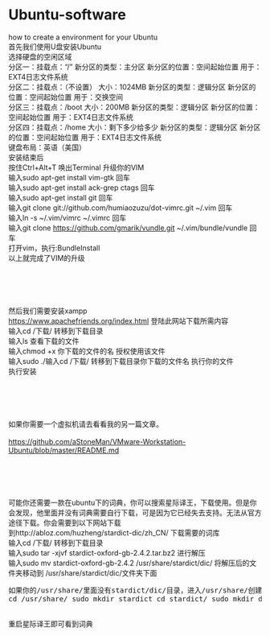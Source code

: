 # Ubuntu-software
how to create a environment for your Ubuntu
<br />首先我们使用U盘安装Ubuntu
<br />选择硬盘的空闲区域
<br />分区一：挂载点：“/” 新分区的类型：主分区 新分区的位置：空间起始位置 用于：EXT4日志文件系统
<br />分区二：挂载点：（不设置） 大小：1024MB 新分区的类型：逻辑分区 新分区的位置：空间起始位置 用于：交换空间
<br />分区三：挂载点：/boot  大小：200MB 新分区的类型：逻辑分区 新分区的位置：空间起始位置 用于：EXT4日志文件系统
<br />分区四：挂载点：/home  大小：剩下多少给多少 新分区的类型：逻辑分区 新分区的位置：空间起始位置 用于：EXT4日志文件系统
<br />键盘布局：英语（美国）
<br />安装结束后
<br />按住Ctrl+Alt+T 唤出Terminal 升级你的VIM
<br />输入sudo apt-get install vim-gtk 回车 
<br />输入sudo apt-get install ack-grep ctags 回车
<br />输入sudo apt-get install git 回车 
<br />输入git clone git://github.com/humiaozuzu/dot-vimrc.git ~/.vim 回车 
<br />输入ln -s ~/.vim/vimrc ~/.vimrc 回车
<br />输入git clone https://github.com/gmarik/vundle.git ~/.vim/bundle/vundle 回车 
<br />打开vim，执行:BundleInstall 
<br />以上就完成了VIM的升级
<br />
<br />
<br />
<br />
<br />
<br />然后我们需要安装xampp
<br />https://www.apachefriends.org/index.html  登陆此网站下载所需内容
<br />输入cd /下载/       转移到下载目录
<br />输入ls              查看下载的文件
<br />输入chmod +x 你下载的文件的名       授权使用该文件
<br />输入sudo ./输入cd /下载/       转移到下载目录你下载的文件名           执行你的文件
<br />执行安装
<br />
<br />
<br />
<br />
<br />
<br />如果你需要一个虚拟机请去看看我的另一篇文章。  
<br />https://github.com/aStoneMan/VMware-Workstation-Ubuntu/blob/master/README.md
<br />
<br />
<br />
<br />
<br />
<br />可能你还需要一款在ubuntu下的词典，你可以搜索星际译王，下载使用。但是你会发现，他里面并没有词典需要自行下载，可是因为它已经失去支持。无法从官方途径下载。你会需要到以下网站下载
<br />到http://abloz.com/huzheng/stardict-dic/zh_CN/ 下载需要的词库
<br />输入cd /下载/       转移到下载目录
<br />输入sudo tar -xjvf stardict-oxford-gb-2.4.2.tar.bz2     进行解压
<br />输入sudo mv stardict-oxford-gb-2.4.2 /usr/share/stardict/dic/ 将解压后的文件夹移动到 /usr/share/stardict/dic/文件夹下面
<br /><pre>如果你的/usr/share/里面没有stardict/dic/目录，进入/usr/share/创建即可
cd /usr/share/
sudo mkdir stardict
cd stardict/
sudo mkdir dic</pre>
<br />重启星际译王即可看到词典
<br />
<br />
<br />
<br />
<br />
<br />
<br />
<br />
<br />
<br />
<br />
<br />
<br />
<br />
<br />
<br />
<br />
<br />

